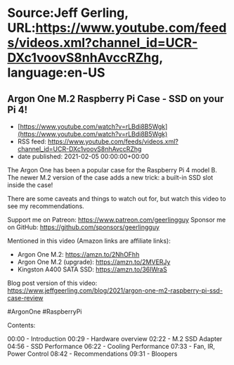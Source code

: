 # Source:Jeff Gerling, URL:https://www.youtube.com/feeds/videos.xml?channel_id=UCR-DXc1voovS8nhAvccRZhg, language:en-US

## Argon One M.2 Raspberry Pi Case - SSD on your Pi 4!
 - [https://www.youtube.com/watch?v=rLBdi8B5Wgk](https://www.youtube.com/watch?v=rLBdi8B5Wgk)
 - RSS feed: https://www.youtube.com/feeds/videos.xml?channel_id=UCR-DXc1voovS8nhAvccRZhg
 - date published: 2021-02-05 00:00:00+00:00

The Argon One has been a popular case for the Raspberry Pi 4 model B. The newer M.2 version of the case adds a new trick: a built-in SSD slot inside the case!

There are some caveats and things to watch out for, but watch this video to see my recommendations.

Support me on Patreon: https://www.patreon.com/geerlingguy
Sponsor me on GitHub: https://github.com/sponsors/geerlingguy

Mentioned in this video (Amazon links are affiliate links):

  - Argon One M.2: https://amzn.to/2NhOFhh
  - Argon One M.2 (upgrade): https://amzn.to/2MVERJy
  - Kingston A400 SATA SSD: https://amzn.to/36IWraS

Blog post version of this video: https://www.jeffgeerling.com/blog/2021/argon-one-m2-raspberry-pi-ssd-case-review

#ArgonOne #RaspberryPi

Contents:

00:00 - Introduction
00:29 - Hardware overview
02:22 - M.2 SSD Adapter
04:56 - SSD Performance
06:22 - Cooling Performance
07:33 - Fan, IR, Power Control
08:42 - Recommendations
09:31 - Bloopers

